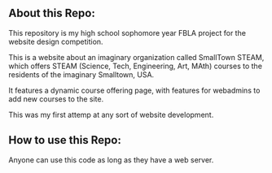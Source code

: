 ## About this Repo: 
This repository is my high school sophomore year FBLA project for the website design competition. 

This is a website about an imaginary organization called SmallTown STEAM, which offers STEAM (Science, Tech, Engineering, Art, MAth) courses to the residents of the imaginary Smalltown, USA. 

It features a dynamic course offering page, with features for webadmins to add new courses to the site. 

This was my first attemp at any sort of website development.



## How to use this Repo:
Anyone can use this code as long as they have a web server.



